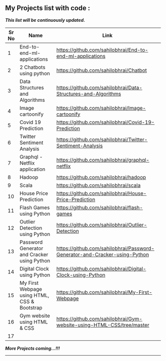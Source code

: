 ## My Projects list with code : 

***This list will be continuously updated.***

| Sr No | Name                                                         | Link                                |
| ----- | ------------------------------------------------------------ | ----------------------------------- |
| 1     | End-to-end-ml-applications                                   | https://github.com/sahilobhrai/End-to-end-ml-applications          |
| 2     | 2 Chatbots using python                                      | https://github.com/sahilobhrai/Chatbot                               |
| 3     | Data Structures and Algorithms                               | https://github.com/sahilobhrai/Data-Structures-and-Algorithms             |
| 4     | Image cartoonify                                             | https://github.com/sahilobhrai/Image-cartoonify             |
| 5     | Covid 19 Prediction                                          | https://github.com/sahilobhrai/Covid-19-Prediction         |
| 6     | Twitter Sentiment Analysis                                   | https://github.com/sahilobhrai/Twitter-Sentiment-Analysis            |
| 7     | Graphql - Netflix application                                | https://github.com/sahilobhrai/graphql-netflix |
| 8     | Hadoop                                                       | https://github.com/sahilobhrai/hadoop              |
| 9     | Scala                                                        | https://github.com/sahilobhrai/scala          |
| 10    | House Price Prediction                                       | https://github.com/sahilobhrai/House-Price-Prediction             |
| 11    | Flash Games using Python                                     | https://github.com/sahilobhrai/flash-games             |
| 12    | Outlier Detection using Python                               | https://github.com/sahilobhrai/Outlier-Detection            |
| 13    | Password Generator and Cracker using Python                  | https://github.com/sahilobhrai/Password-Generator-and-Cracker-using-Python            |
| 14    | Digital Clock using Python                                   | https://github.com/sahilobhrai/Digital-Clock-using-Python            |
| 15    | My First Webpage using HTML, CSS & Bootstrap                 | https://github.com/sahilobhrai/My-First-Webpage |
| 16    |    Gym website using HTML & CSS                              | https://github.com/sahilobhrai/Gym-website-using-HTML-CSS/tree/master|
| 17    |                                                              | |



***More Projects coming...!!!***

---
